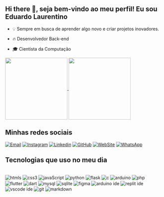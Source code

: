 ## Hi there 👋, seja bem-vindo ao meu perfil! Eu sou Eduardo Laurentino
- 💡 Sempre em busca de aprender algo novo e criar projetos inovadores. 

- 🔥 Desenvolvedor Back-end
- 🎓 Cientista da Computação

<a href="https://github.com/eduardo-laurentino/github-readme-stats">
  <img height=200 align="center" src="https://github-readme-stats.vercel.app/api?username=eduardo-laurentino&theme=radical" />
</a>
<a href="https://github.com/eduardo-laurentino">
  <img height=200 align="center" src="https://github-readme-stats.vercel.app/api/top-langs?username=eduardo-laurentino&layout=compact&langs_count=8&card_width=320&theme=radical" />
</a>

## Minhas redes sociais

[![Email](https://img.shields.io/badge/Gmail-D14836?style=for-the-badge&logo=gmail&logoColor=white)](mailto:eduardo811laurentino@gmail.com)
[![Instagram](https://img.shields.io/badge/Instagram-E4405F?style=for-the-badge&logo=instagram&logoColor=white)](https://www.instagram.com/eduardolaurentiino/)
[![Linkedin](https://img.shields.io/badge/LinkedIn-0077B5?style=for-the-badge&logo=linkedin&logoColor=white)](https://www.linkedin.com/in/eduardo-laurentino-477a21238/)
[![GitHub](https://img.shields.io/badge/GitHub-100000?style=for-the-badge&logo=github&logoColor=white)](https://github.com/eduardo-laurentino)
[![WebSite](https://img.shields.io/badge/website-000000?style=for-the-badge&logo=About.me&logoColor=white)]()
[![WhatsApp](https://img.shields.io/badge/WhatsApp-25D366?style=for-the-badge&logo=whatsapp&logoColor=white)](https://wa.me/5599984553895)

## Tecnologias que uso no meu dia

<div style="display:inline-block"></br>
    <img align="center" alt="htmls" src="https://img.shields.io/badge/HTML5-E34F26?style=for-the-badge&logo=html5&logoColor=white"/>
    <img align="center" alt="css3" src="https://img.shields.io/badge/CSS3-1572B6?style=for-the-badge&logo=css3&logoColor=white"/>
    <img align="center" alt="javaScript" src="https://img.shields.io/badge/JavaScript-F7DF1E?style=for-the-badge&logo=javascript&logoColor=black"/>
    <img align="center" alt="python" src="https://img.shields.io/badge/Python-14354C?style=for-the-badge&logo=python&logoColor=white"/>
    <img align="center" alt="flask" src="https://img.shields.io/badge/Flask-000000?style=for-the-badge&logo=flask&logoColor=white"/>
    <img align="center" alt="c" src="https://img.shields.io/badge/C-00599C?style=for-the-badge&logo=c&logoColor=white"/>
    <img align="center" alt="arduino" src="https://img.shields.io/badge/Arduino-00979D?style=for-the-badge&logo=Arduino&logoColor=white"/>
    <img align="center" alt="php" src="https://img.shields.io/badge/PHP-777BB4?style=for-the-badge&logo=php&logoColor=white"/>
    <img align="center" alt="flutter" src="https://img.shields.io/badge/Flutter-02569B?style=for-the-badge&logo=flutter&logoColor=white"/>
    <img align="center" alt="dart" src="https://img.shields.io/badge/Dart-0175C2?style=for-the-badge&logo=dart&logoColor=white"/>
    <img align="center" alt="mysql" src="https://img.shields.io/badge/MySQL-00000F?style=for-the-badge&logo=mysql&logoColor=white"/>
    <img align="center" alt="sqlite" src="https://img.shields.io/badge/SQLite-07405E?style=for-the-badge&logo=sqlite&logoColor=white"/>
    <img align="center" alt="figma" src="https://img.shields.io/badge/Figma-F24E1E?style=for-the-badge&logo=figma&logoColor=white"/>
    <img align="center" alt="arduino ide" src="https://img.shields.io/badge/Arduino_IDE-00979D?style=for-the-badge&logo=arduino&logoColor=white"/>
    <img align="center" alt="replit ide" src="https://img.shields.io/badge/replit-667881?style=for-the-badge&logo=replit&logoColor=white"/>
    <img align="center" alt="vscode ide" src="https://img.shields.io/badge/Visual_Studio_Code-0078D4?style=for-the-badge&logo=visual%20studio%20code&logoColor=white"/>
    <img align="center" alt="git" src="https://img.shields.io/badge/GIT-E44C30?style=for-the-badge&logo=git&logoColor=white"/>
    <img align="center" alt="markdown" src="https://img.shields.io/badge/Markdown-000000?style=for-the-badge&logo=markdown&logoColor=white"/>
</div>

